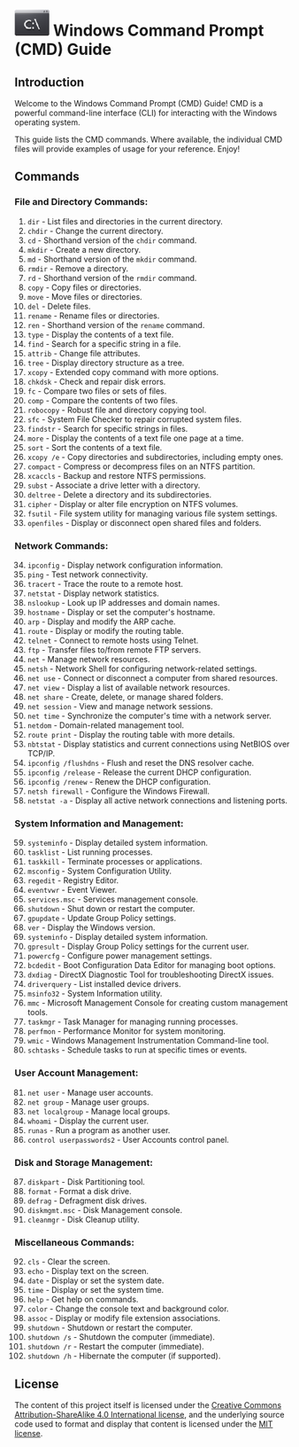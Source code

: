 # ![alt text](./media/command-prompt-logo.png?raw=true) Windows Command Prompt (CMD) Guide

## Introduction

Welcome to the Windows Command Prompt (CMD) Guide! CMD is a powerful command-line interface (CLI) for interacting with the Windows operating system.

This guide lists the CMD commands. Where available, the individual CMD files will provide examples of usage for your reference. Enjoy!

## Commands

### File and Directory Commands:

1. `dir` - List files and directories in the current directory.
1. `chdir` - Change the current directory.
1. `cd` - Shorthand version of the `chdir` command.
1. `mkdir` - Create a new directory.
1. `md` - Shorthand version of the `mkdir` command.
1. `rmdir` - Remove a directory.
1. `rd` - Shorthand version of the `rmdir` command.
1. `copy` - Copy files or directories.
1. `move` - Move files or directories.
1. `del` - Delete files.
1. `rename` - Rename files or directories.
1. `ren` - Shorthand version of the `rename` command.
1. `type` - Display the contents of a text file.
1. `find` - Search for a specific string in a file.
1. `attrib` - Change file attributes.
1. `tree` - Display directory structure as a tree.
1. `xcopy` - Extended copy command with more options.
1. `chkdsk` - Check and repair disk errors.
1. `fc` - Compare two files or sets of files.
1. `comp` - Compare the contents of two files.
1. `robocopy` - Robust file and directory copying tool.
1. `sfc` - System File Checker to repair corrupted system files.
1. `findstr` - Search for specific strings in files.
1. `more` - Display the contents of a text file one page at a time.
1. `sort` - Sort the contents of a text file.
1. `xcopy /e` - Copy directories and subdirectories, including empty ones.
1. `compact` - Compress or decompress files on an NTFS partition.
1. `xcaccls` - Backup and restore NTFS permissions.
1. `subst` - Associate a drive letter with a directory.
1. `deltree` - Delete a directory and its subdirectories.
1. `cipher` - Display or alter file encryption on NTFS volumes.
1. `fsutil` - File system utility for managing various file system settings.
1. `openfiles` - Display or disconnect open shared files and folders.


### Network Commands:

34. `ipconfig` - Display network configuration information.
1. `ping` - Test network connectivity.
1. `tracert` - Trace the route to a remote host.
1. `netstat` - Display network statistics.
1. `nslookup` - Look up IP addresses and domain names.
1. `hostname` - Display or set the computer's hostname.
1. `arp` - Display and modify the ARP cache.
1. `route` - Display or modify the routing table.
1. `telnet` - Connect to remote hosts using Telnet.
1. `ftp` - Transfer files to/from remote FTP servers.
1. `net` - Manage network resources.
1. `netsh` - Network Shell for configuring network-related settings.
1. `net use` - Connect or disconnect a computer from shared resources.
1. `net view` - Display a list of available network resources.
1. `net share` - Create, delete, or manage shared folders.
1. `net session` - View and manage network sessions.
1. `net time` - Synchronize the computer's time with a network server.
1. `netdom` - Domain-related management tool.
1. `route print` - Display the routing table with more details.
1. `nbtstat` - Display statistics and current connections using NetBIOS over TCP/IP.
1. `ipconfig /flushdns` - Flush and reset the DNS resolver cache.
1. `ipconfig /release` - Release the current DHCP configuration.
1. `ipconfig /renew` - Renew the DHCP configuration.
1. `netsh firewall` - Configure the Windows Firewall.
1. `netstat -a` - Display all active network connections and listening ports.


### System Information and Management:

59. `systeminfo` - Display detailed system information.
1. `tasklist` - List running processes.
1. `taskkill` - Terminate processes or applications.
1. `msconfig` - System Configuration Utility.
1. `regedit` - Registry Editor.
1. `eventvwr` - Event Viewer.
1. `services.msc` - Services management console.
1. `shutdown` - Shut down or restart the computer.
1. `gpupdate` - Update Group Policy settings.
1. `ver` - Display the Windows version.
1. `systeminfo` - Display detailed system information.
1. `gpresult` - Display Group Policy settings for the current user.
1. `powercfg` - Configure power management settings.
1. `bcdedit` - Boot Configuration Data Editor for managing boot options.
1. `dxdiag` - DirectX Diagnostic Tool for troubleshooting DirectX issues.
1. `driverquery` - List installed device drivers.
1. `msinfo32` - System Information utility.
1. `mmc` - Microsoft Management Console for creating custom management tools.
1. `taskmgr` - Task Manager for managing running processes.
1. `perfmon` - Performance Monitor for system monitoring.
1. `wmic` - Windows Management Instrumentation Command-line tool.
1. `schtasks` - Schedule tasks to run at specific times or events.


### User Account Management:

81. `net user` - Manage user accounts.
1. `net group` - Manage user groups.
1. `net localgroup` - Manage local groups.
1. `whoami` - Display the current user.
1. `runas` - Run a program as another user.
1. `control userpasswords2` - User Accounts control panel.

### Disk and Storage Management:

87. `diskpart` - Disk Partitioning tool.
1. `format` - Format a disk drive.
1. `defrag` - Defragment disk drives.
1. `diskmgmt.msc` - Disk Management console.
1. `cleanmgr` - Disk Cleanup utility.

### Miscellaneous Commands:

92. `cls` - Clear the screen.
1. `echo` - Display text on the screen.
1. `date` - Display or set the system date.
1. `time` - Display or set the system time.
1. `help` - Get help on commands.
1. `color` - Change the console text and background color.
1. `assoc` - Display or modify file extension associations.
1. `shutdown` - Shutdown or restart the computer.
1. `shutdown /s` - Shutdown the computer (immediate).
1. `shutdown /r` - Restart the computer (immediate).
1. `shutdown /h` - Hibernate the computer (if supported).

## License
The content of this project itself is licensed under the [Creative Commons Attribution-ShareAlike 4.0 International license](https://creativecommons.org/licenses/by-sa/4.0/), and the underlying source code used to format and display that content is licensed under the [MIT license](LICENSE).
